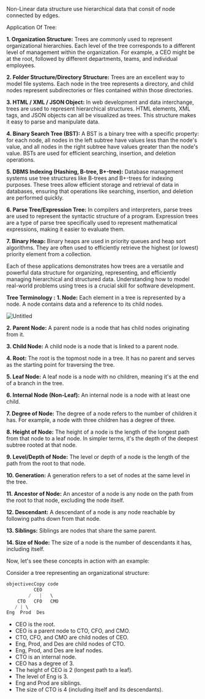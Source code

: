 Non-Linear data structure use hierarchical data that consit of node connected by edges.

Application Of Tree:

**1. Organization Structure:**
Trees are commonly used to represent organizational hierarchies. Each level of the tree corresponds to a different level of management within the organization. For example, a CEO might be at the root, followed by different departments, teams, and individual employees.

**2. Folder Structure/Directory Structure:**
Trees are an excellent way to model file systems. Each node in the tree represents a directory, and child nodes represent subdirectories or files contained within those directories.

**3. HTML / XML / JSON Object:**
In web development and data interchange, trees are used to represent hierarchical structures. HTML elements, XML tags, and JSON objects can all be visualized as trees. This structure makes it easy to parse and manipulate data.

**4. Binary Search Tree (BST):**
A BST is a binary tree with a specific property: for each node, all nodes in the left subtree have values less than the node's value, and all nodes in the right subtree have values greater than the node's value. BSTs are used for efficient searching, insertion, and deletion operations.

**5. DBMS Indexing (Hashing, B-tree, B+-tree):**
Database management systems use tree structures like B-trees and B+-trees for indexing purposes. These trees allow efficient storage and retrieval of data in databases, ensuring that operations like searching, insertion, and deletion are performed quickly.

**6. Parse Tree/Expression Tree:**
In compilers and interpreters, parse trees are used to represent the syntactic structure of a program. Expression trees are a type of parse tree specifically used to represent mathematical expressions, making it easier to evaluate them.

**7. Binary Heap:**
Binary heaps are used in priority queues and heap sort algorithms. They are often used to efficiently retrieve the highest (or lowest) priority element from a collection.

Each of these applications demonstrates how trees are a versatile and powerful data structure for organizing, representing, and efficiently managing hierarchical and structured data. Understanding how to model real-world problems using trees is a crucial skill for software development.

**Tree Terminology :**
**1. Node:** Each element in a tree is represented by a node. A node contains data and a reference to its child nodes.

![Untitled](https://s3-us-west-2.amazonaws.com/secure.notion-static.com/f1025dee-18ae-486f-bebd-9e85b7de0cb2/Untitled.png)

**2. Parent Node:** A parent node is a node that has child nodes originating from it.

**3. Child Node:** A child node is a node that is linked to a parent node.

**4. Root:** The root is the topmost node in a tree. It has no parent and serves as the starting point for traversing the tree.

**5. Leaf Node:** A leaf node is a node with no children, meaning it's at the end of a branch in the tree.

**6. Internal Node (Non-Leaf):** An internal node is a node with at least one child.

**7. Degree of Node:** The degree of a node refers to the number of children it has. For example, a node with three children has a degree of three.

**8. Height of Node:** The height of a node is the length of the longest path from that node to a leaf node. In simpler terms, it's the depth of the deepest subtree rooted at that node.

**9. Level/Depth of Node:** The level or depth of a node is the length of the path from the root to that node.

**10. Generation:** A generation refers to a set of nodes at the same level in the tree.

**11. Ancestor of Node:** An ancestor of a node is any node on the path from the root to that node, excluding the node itself.

**12. Descendant:** A descendant of a node is any node reachable by following paths down from that node.

**13. Siblings:** Siblings are nodes that share the same parent.

**14. Size of Node:** The size of a node is the number of descendants it has, including itself.

Now, let's see these concepts in action with an example:

Consider a tree representing an organizational structure:

```objectivec
objectivecCopy code
          CEO
        /   |   \
    CTO   CFO   CMO
   / | \
Eng  Prod  Des
```

- CEO is the root.
- CEO is a parent node to CTO, CFO, and CMO.
- CTO, CFO, and CMO are child nodes of CEO.
- Eng, Prod, and Des are child nodes of CTO.
- Eng, Prod, and Des are leaf nodes.
- CTO is an internal node.
- CEO has a degree of 3.
- The height of CEO is 2 (longest path to a leaf).
- The level of Eng is 3.
- Eng and Prod are siblings.
- The size of CTO is 4 (including itself and its descendants).
